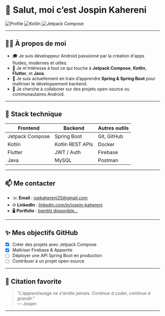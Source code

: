 # 👋 Salut, moi c’est Jospin Kahereni

![Profile](https://img.shields.io/badge/Android-Dev-green?style=flat-square&logo=android) 
![Kotlin](https://img.shields.io/badge/Kotlin-Expert-orange?style=flat-square&logo=kotlin) 
![Jetpack Compose](https://img.shields.io/badge/Jetpack%20Compose-Lover-blueviolet?style=flat-square&logo=jetpack-compose)

---

## 👨‍💻 À propos de moi

- 🎓 Je suis développeur Android passionné par la création d'apps fluides, modernes et utiles.
- 👀 Je m'intéresse à tout ce qui touche à **Jetpack Compose**, **Kotlin**, **Flutter**, et **Java**.
- 🌱 Je suis actuellement en train d’apprendre **Spring & Spring Boot** pour maîtriser le développement backend.
- 🤝 Je cherche à collaborer sur des projets open-source ou communautaires Android.

---

## 🚀 Stack technique

| Frontend | Backend | Autres outils |
|----------|---------|----------------|
| Jetpack Compose | Spring Boot | Git, GitHub |
| Kotlin | Kotlin REST APIs | Docker |
| Flutter | JWT / Auth | Firebase |
| Java | MySQL | Postman |

---

## 📫 Me contacter

- ✉️ **Email** : joekahereni25@gmail.com  
- 🌐 **LinkedIn** : [linkedin.com/in/jospin-kahereni](https://linkedin.com/in/jospin-kahereni)
- 🖥️ **Portfolio** : [bientôt disponible...](https://jospintheandroid.vercel.app/)

---

## ✨ Mes objectifs GitHub

- [x] Créer des projets avec Jetpack Compose
- [x] Maîtriser Firebase & Appwrite
- [ ] Déployer une API Spring Boot en production
- [ ] Contribuer à un projet open-source

---

## 🧠 Citation favorite

> *"L’apprentissage ne s’arrête jamais. Continue à coder, continue à grandir."*  
> — Jospin

---

